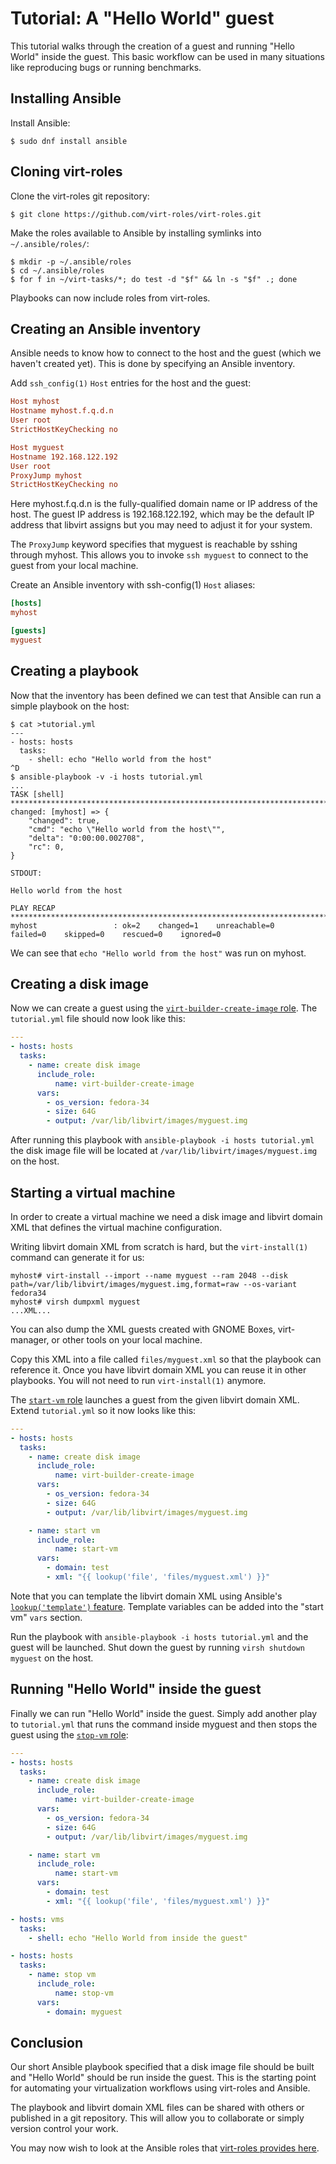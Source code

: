 # Tutorial: A "Hello World" guest

This tutorial walks through the creation of a guest and running "Hello World"
inside the guest. This basic workflow can be used in many situations like
reproducing bugs or running benchmarks.

## Installing Ansible

Install Ansible:

```shell
$ sudo dnf install ansible
```

## Cloning virt-roles

Clone the virt-roles git repository:

```shell
$ git clone https://github.com/virt-roles/virt-roles.git
```

Make the roles available to Ansible by installing symlinks into
`~/.ansible/roles/`:

```shell
$ mkdir -p ~/.ansible/roles
$ cd ~/.ansible/roles
$ for f in ~/virt-tasks/*; do test -d "$f" && ln -s "$f" .; done
```

Playbooks can now include roles from virt-roles.

## Creating an Ansible inventory

Ansible needs to know how to connect to the host and the guest (which we
haven't created yet). This is done by specifying an Ansible inventory.

Add `ssh_config(1)` `Host` entries for the host and the guest:

```ini
Host myhost
Hostname myhost.f.q.d.n
User root
StrictHostKeyChecking no

Host myguest
Hostname 192.168.122.192
User root
ProxyJump myhost
StrictHostKeyChecking no
```

Here myhost.f.q.d.n is the fully-qualified domain name or IP address of the
host. The guest IP address is 192.168.122.192, which may be the default IP
address that libvirt assigns but you may need to adjust it for your system.

The `ProxyJump` keyword specifies that myguest is reachable by sshing through
myhost. This allows you to invoke `ssh myguest` to connect to the guest from
your local machine.

Create an Ansible inventory with ssh-config(1) `Host` aliases:

```ini
[hosts]
myhost

[guests]
myguest
```

## Creating a playbook

Now that the inventory has been defined we can test that Ansible can run a
simple playbook on the host:

```shell
$ cat >tutorial.yml
---
- hosts: hosts
  tasks:
    - shell: echo "Hello world from the host"
^D
$ ansible-playbook -v -i hosts tutorial.yml
...
TASK [shell] *********************************************************************************
changed: [myhost] => {
    "changed": true,
    "cmd": "echo \"Hello world from the host\"",
    "delta": "0:00:00.002708",
    "rc": 0,
}

STDOUT:

Hello world from the host

PLAY RECAP ***********************************************************************************
myhost                 : ok=2    changed=1    unreachable=0    failed=0    skipped=0    rescued=0    ignored=0
```

We can see that `echo "Hello world from the host"` was run on myhost.

## Creating a disk image

Now we can create a guest using the [`virt-builder-create-image` role](https://github.com/virt-roles/virt-roles/tree/main/virt-builder-create-image). The `tutorial.yml` file should now look like this:

```yaml
---
- hosts: hosts
  tasks:
    - name: create disk image
      include_role:
          name: virt-builder-create-image
      vars:
        - os_version: fedora-34
        - size: 64G
        - output: /var/lib/libvirt/images/myguest.img
```

After running this playbook with `ansible-playbook -i hosts tutorial.yml` the
disk image file will be located at `/var/lib/libvirt/images/myguest.img` on the
host.

## Starting a virtual machine

In order to create a virtual machine we need a disk image and libvirt domain
XML that defines the virtual machine configuration.

Writing libvirt domain XML from scratch is hard, but the `virt-install(1)`
command can generate it for us:

```shell
myhost# virt-install --import --name myguest --ram 2048 --disk path=/var/lib/libvirt/images/myguest.img,format=raw --os-variant fedora34
myhost# virsh dumpxml myguest
...XML...
```

You can also dump the XML guests created with GNOME Boxes, virt-manager, or
other tools on your local machine.

Copy this XML into a file called `files/myguest.xml` so that the playbook can
reference it. Once you have libvirt domain XML you can reuse it in other
playbooks. You will not need to run `virt-install(1)` anymore.

The [`start-vm`
role](https://github.com/virt-roles/virt-roles/tree/main/start-vm) launches a
guest from the given libvirt domain XML. Extend `tutorial.yml` so it now looks
like this:

```yaml
---
- hosts: hosts
  tasks:
    - name: create disk image
      include_role:
          name: virt-builder-create-image
      vars:
        - os_version: fedora-34
        - size: 64G
        - output: /var/lib/libvirt/images/myguest.img

    - name: start vm
      include_role:
          name: start-vm
      vars:
        - domain: test
        - xml: "{{ lookup('file', 'files/myguest.xml') }}"
```

Note that you can template the libvirt domain XML using Ansible's
[`lookup('template')`
feature](https://docs.ansible.com/ansible/2.9/plugins/lookup/template.html).
Template variables can be added into the "start vm" `vars` section.

Run the playbook with `ansible-playbook -i hosts tutorial.yml` and the guest
will be launched. Shut down the guest by running `virsh shutdown myguest` on
the host.

## Running "Hello World" inside the guest

Finally we can run "Hello World" inside the guest. Simply add another play to
`tutorial.yml` that runs the command inside myguest and then stops the guest
using the [`stop-vm`
role](https://github.com/virt-roles/virt-roles/tree/main/stop-vm):

```yaml
---
- hosts: hosts
  tasks:
    - name: create disk image
      include_role:
          name: virt-builder-create-image
      vars:
        - os_version: fedora-34
        - size: 64G
        - output: /var/lib/libvirt/images/myguest.img

    - name: start vm
      include_role:
          name: start-vm
      vars:
        - domain: test
        - xml: "{{ lookup('file', 'files/myguest.xml') }}"

- hosts: vms
  tasks:
    - shell: echo "Hello World from inside the guest"

- hosts: hosts
  tasks:
    - name: stop vm
      include_role:
          name: stop-vm
      vars:
        - domain: myguest
```

## Conclusion

Our short Ansible playbook specified that a disk image file should be built and
"Hello World" should be run inside the guest. This is the starting point for
automating your virtualization workflows using virt-roles and Ansible.

The playbook and libvirt domain XML files can be shared with others or
published in a git repository. This will allow you to collaborate or simply
version control your work.

You may now wish to look at the Ansible roles that [virt-roles provides here](https://github.com/virt-roles/virt-roles).
